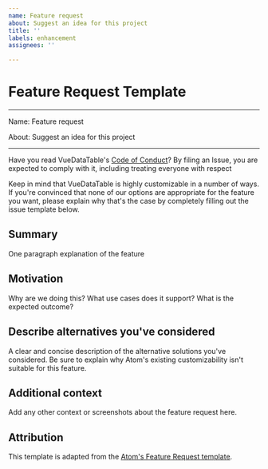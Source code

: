 ```yaml
---
name: Feature request
about: Suggest an idea for this project
title: ''
labels: enhancement
assignees: ''

---
```


# Feature Request Template

---

Name: Feature request

About: Suggest an idea for this project

---

Have you read VueDataTable's [Code of Conduct](CODE_OF_CONDUCT.md)? By filing an Issue, you are expected to comply with it, including treating everyone with respect

Keep in mind that VueDataTable is highly customizable in a number of ways. If you're convinced that none of our options are appropriate for the feature you want, please explain why that's the case by completely filling out the issue template below.

## Summary

One paragraph explanation of the feature

## Motivation

Why are we doing this? What use cases does it support? What is the expected outcome?

## Describe alternatives you've considered

A clear and concise description of the alternative solutions you've considered. Be sure to explain why Atom's existing customizability isn't suitable for this feature.

## Additional context

Add any other context or screenshots about the feature request here.

## Attribution

This template is adapted from the [Atom's Feature Request template](https://github.com/atom/.github/blob/master/.github/ISSUE_TEMPLATE/feature_request.md).
